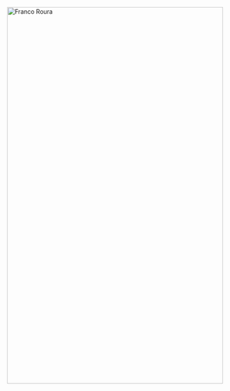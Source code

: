 <a href="https://franco.roura.dev" target="_blank">
    <picture>
        <source media="(prefers-color-scheme: light)" srcset="./public/md-trick-light.svg">
        <source media="(prefers-color-scheme: dark)" srcset="./public/md-trick-dark.svg">
        <img height="880px" width="100%" src="./public/md-trick-light.svg" alt="Franco Roura">
    </picture>
</a>

